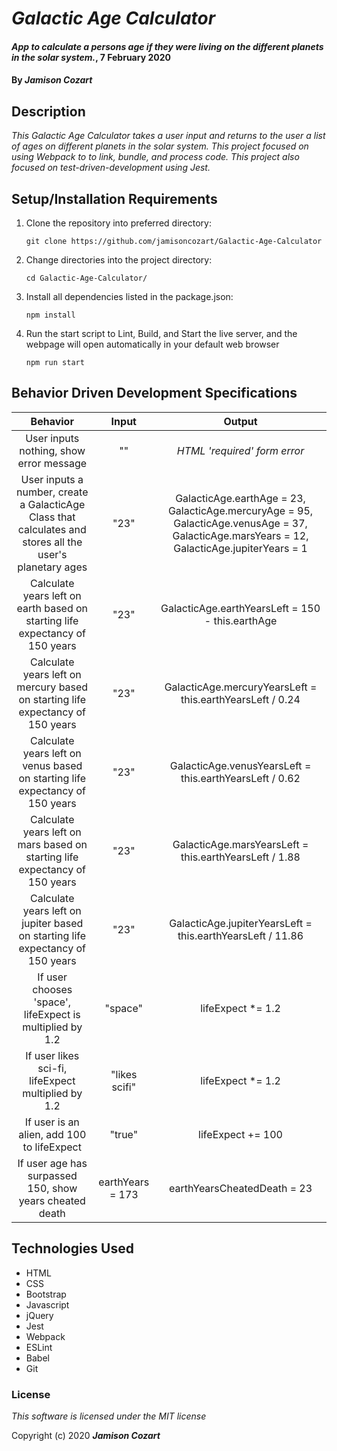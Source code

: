 # _Galactic Age Calculator_

#### _App to calculate a persons age if they were living on the different planets in the solar system._, 7 February 2020

#### By _**Jamison Cozart**_

## Description

_This Galactic Age Calculator takes a user input and returns to the user a list of ages on different planets in the solar system. This project focused on using Webpack to to link, bundle, and process code. This project also focused on test-driven-development using Jest._

## Setup/Installation Requirements

1. Clone the repository into preferred directory:
    ```
    git clone https://github.com/jamisoncozart/Galactic-Age-Calculator
    ```
2. Change directories into the project directory:
    ```
    cd Galactic-Age-Calculator/
    ```
2. Install all dependencies listed in the package.json:
    ```
    npm install
    ```
3. Run the start script to Lint, Build, and Start the live server, and the webpage will open automatically in your default web browser
    ```
    npm run start
    ```

## Behavior Driven Development Specifications

|Behavior | Input | Output|
|:-----:|:----:|:------:|
|User inputs nothing, show error message|""|_HTML 'required' form error_|
|User inputs a number, create a GalacticAge Class that calculates and stores all the user's planetary ages|"23"|GalacticAge.earthAge = 23, GalacticAge.mercuryAge = 95, GalacticAge.venusAge = 37, GalacticAge.marsYears = 12, GalacticAge.jupiterYears = 1|
|Calculate years left on earth based on starting life expectancy of 150 years|"23"|GalacticAge.earthYearsLeft = 150 - this.earthAge|
|Calculate years left on mercury based on starting life expectancy of 150 years|"23"|GalacticAge.mercuryYearsLeft = this.earthYearsLeft / 0.24|
|Calculate years left on venus based on starting life expectancy of 150 years|"23"|GalacticAge.venusYearsLeft = this.earthYearsLeft / 0.62|
|Calculate years left on mars based on starting life expectancy of 150 years|"23"|GalacticAge.marsYearsLeft = this.earthYearsLeft / 1.88|
|Calculate years left on jupiter based on starting life expectancy of 150 years|"23"|GalacticAge.jupiterYearsLeft = this.earthYearsLeft / 11.86|
|If user chooses 'space', lifeExpect is multiplied by 1.2|"space"|lifeExpect *= 1.2|
|If user likes sci-fi, lifeExpect multiplied by 1.2|"likes scifi"|lifeExpect *= 1.2|
|If user is an alien, add 100 to lifeExpect|"true"|lifeExpect += 100|
|If user age has surpassed 150, show years cheated death|earthYears = 173| earthYearsCheatedDeath = 23 |

## Technologies Used

* HTML
* CSS
* Bootstrap
* Javascript
* jQuery
* Jest
* Webpack
* ESLint
* Babel
* Git

### License

*This software is licensed under the MIT license*

Copyright (c) 2020 **_Jamison Cozart_**
